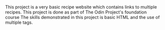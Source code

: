 This project is a very basic recipe website which contains links to multiple recipes. This project is done as part of The Odin Project's foundation course
The skills demonstrated in this project is basic HTML and the use of multiple tags.
